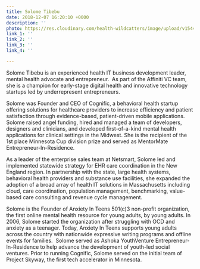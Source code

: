 ```yaml
---
title: Solome Tibebu
date: 2018-12-07 16:20:10 +0000
description: ''
photo: https://res.cloudinary.com/health-wildcatters/image/upload/v1544199629/image.png
link_1: ''
link_2: ''
link_3: ''
link_4: ''

---
```

Solome Tibebu is an experienced health IT business development leader, mental health advocate and entrepreneur.  As part of the Affiniti VC team, she is a champion for early-stage digital health and innovative technology startups led by underrepresent entrepreneurs.

 

Solome was Founder and CEO of Cognific, a behavioral health startup offering solutions for healthcare providers to increase efficiency and patient satisfaction through evidence-based, patient-driven mobile applications. Solome raised angel funding, hired and managed a team of developers, designers and clinicians, and developed first-of-a-kind mental health applications for clinical settings in the Midwest. She is the recipient of the 1st place Minnesota Cup division prize and served as MentorMate Entrepreneur-In-Residence.

 

As a leader of the enterprise sales team at Netsmart, Solome led and implemented statewide strategy for EHR care coordination in the New England region. In partnership with the state, large health systems, behavioral health providers and substance use facilities, she expanded the adoption of a broad array of health IT solutions in Massachusetts including cloud, care coordination, population management, benchmarking, value-based care consulting and revenue cycle management.

 

Solome is the Founder of Anxiety In Teens 501(c)3 non-profit organization, the first online mental health resource for young adults, by young adults. In 2006, Solome started the organization after struggling with OCD and anxiety as a teenager. Today, Anxiety In Teens supports young adults across the country with nationwide expressive writing programs and offline events for families.  Solome served as Ashoka YouthVenture Entrepreneur-In-Residence to help advance the development of youth-led social ventures. Prior to running Cognific, Solome served on the initial team of Project Skyway, the first tech accelerator in Minnesota.
